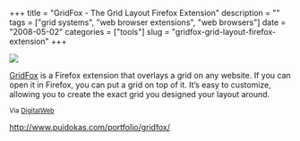 +++
title = "GridFox - The Grid Layout Firefox Extension"
description = ""
tags = ["grid systems", "web browser extensions", "web browsers"]
date = "2008-05-02"
categories = ["tools"]
slug = "gridfox-grid-layout-firefox-extension"
+++


<div class="tool-screenshot mb1"><a href="http://www.puidokas.com/portfolio/gridfox/"><img id='bluga-thumbnail-2798' class='bluga-thumbnail custom' src='http://media.konigi.com/bluga/
wt5230f8c4041f5_custom.jpg'/></a></div><p><a href="http://www.puidokas.com/portfolio/gridfox/">GridFox</a> is a Firefox extension that overlays a grid on any website. If you can open it in Firefox, you can put a grid on top of it. It’s easy to customize, allowing you to create the exact grid you designed your layout around.</p>
<p><small>Via <a href="http://digitalweb.tumblr.com/">DigitalWeb</a></small></p>
  
<p><a href="http://www.puidokas.com/portfolio/gridfox/">http://www.puidokas.com/portfolio/gridfox/</a></p>
      
